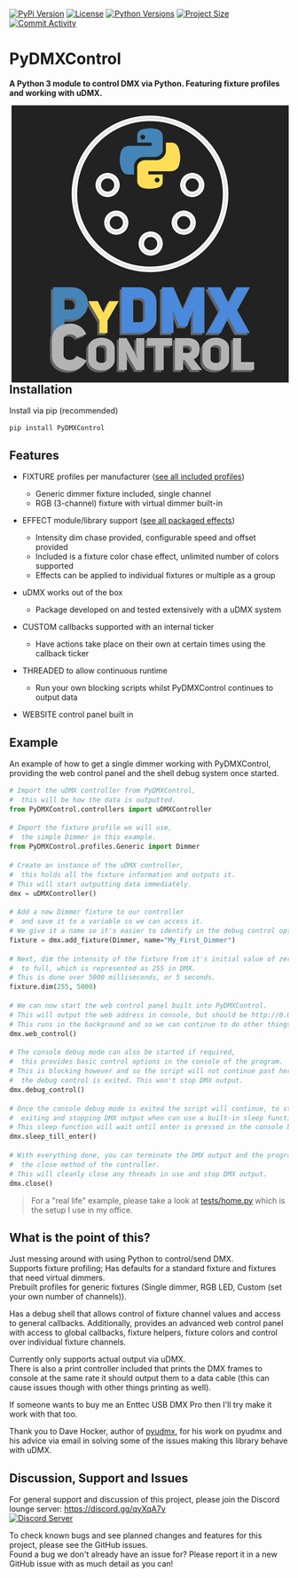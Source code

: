 [![PyPi Version](https://img.shields.io/pypi/v/PyDMXControl.svg?maxAge=2592000&style=flat-square)](https://pypi.org/project/PyDMXControl/)
[![License](https://img.shields.io/pypi/l/PyDMXControl.svg?maxAge=2592000&style=flat-square)](LICENSE)
[![Python Versions](https://img.shields.io/pypi/pyversions/PyDMXControl.svg?maxAge=2592000&style=flat-square)](https://pypi.org/project/PyDMXControl/)
[![Project Size](https://img.shields.io/github/languages/code-size/MattIPv4/PyDMXControl.svg?maxAge=2592000&style=flat-square)](PyDMXControl)
[![Commit Activity](https://img.shields.io/github/commit-activity/y/MattIPv4/PyDMXControl.svg?maxAge=2592000&style=flat-square)](https://github.com/MattIPv4/PyDMXControl/commits)

# PyDMXControl

**A Python 3 module to control DMX via Python. Featuring fixture profiles and working with uDMX.**

<img style="float: right;" src="brand/PyDMXControl_icon-500x500.png" alt="PyDMXControl Icon"/>

## Installation

Install via pip (recommended)

    pip install PyDMXControl

## Features

* FIXTURE profiles per manufacturer ([see all included profiles](PyDMXControl/profiles))
  * Generic dimmer fixture included, single channel
  * RGB (3-channel) fixture with virtual dimmer built-in


* EFFECT module/library support ([see all packaged effects](PyDMXControl/effects))
  * Intensity dim chase provided, configurable speed and offset provided
  * Included is a fixture color chase effect, unlimited number of colors supported
  * Effects can be applied to individual fixtures or multiple as a group
  
  
* uDMX works out of the box
  * Package developed on and tested extensively with a uDMX system
  
  
* CUSTOM callbacks supported with an internal ticker
  * Have actions take place on their own at certain times using the callback ticker
  
  
* THREADED to allow continuous runtime
  * Run your own blocking scripts whilst PyDMXControl continues to output data
  
  
* WEBSITE control panel built in

## Example

An example of how to get a single dimmer working with PyDMXControl, 
providing the web control panel and the shell debug system once started.

```Python
# Import the uDMX controller from PyDMXControl,
#  this will be how the data is outputted.
from PyDMXControl.controllers import uDMXController

# Import the fixture profile we will use,
#  the simple Dimmer in this example.
from PyDMXControl.profiles.Generic import Dimmer

# Create an instance of the uDMX controller, 
#  this holds all the fixture information and outputs it.
# This will start outputting data immediately.
dmx = uDMXController()

# Add a new Dimmer fixture to our controller
#  and save it to a variable so we can access it.
# We give it a name so it's easier to identify in the debug control options.
fixture = dmx.add_fixture(Dimmer, name="My_First_Dimmer")

# Next, dim the intensity of the fixture from it's initial value of zero
#  to full, which is represented as 255 in DMX.
# This is done over 5000 milliseconds, or 5 seconds.
fixture.dim(255, 5000)

# We can now start the web control panel built into PyDMXControl.
# This will output the web address in console, but should be http://0.0.0.0:8000
# This runs in the background and so we can continue to do other things still.
dmx.web_control()

# The console debug mode can also be started if required,
#  this provides basic control options in the console of the program.
# This is blocking however and so the script will not continue past here until
#  the debug control is exited. This won't stop DMX output.
dmx.debug_control()

# Once the console debug mode is exited the script will continue, to stop it
#  exiting and stopping DMX output when can use a built-in sleep function.
# This sleep function will wait until enter is pressed in the console before continuing.
dmx.sleep_till_enter()

# With everything done, you can terminate the DMX output and the program by calling
#  the close method of the controller.
# This will cleanly close any threads in use and stop DMX output.
dmx.close()
```

> For a "real life" example, please take a look at [tests/home.py](tests/home.py) which is the setup I use in my office.

## What is the point of this?

Just messing around with using Python to control/send DMX.\
Supports fixture profiling; Has defaults for a standard fixture and fixtures that need virtual dimmers.\
Prebuilt profiles for generic fixtures (Single dimmer, RGB LED, Custom (set your own number of channels)).

Has a debug shell that allows control of fixture channel values and access to general callbacks. Additionally, provides 
an advanced web control panel with access to global callbacks, fixture helpers, fixture colors and control over 
individual fixture channels.

Currently only supports actual output via uDMX.\
There is also a print controller included that prints the DMX frames to console at the same rate it should output them
 to a data cable (this can cause issues though with other things printing as well).

If someone wants to buy me an Enttec USB DMX Pro then I'll try make it work with that too.

Thank you to Dave Hocker, author of [pyudmx](https://github.com/dhocker/udmx-pyusb/), for his work on pyudmx and his
 advice via email in solving some of the issues making this library behave with uDMX.

## Discussion, Support and Issues

For general support and discussion of this project, please join the Discord lounge server: https://discord.gg/qyXqA7y \
[![Discord Server](https://discordapp.com/api/guilds/204663881799303168/widget.png?style=banner2)](https://discord.gg/qyXqA7y)

To check known bugs and see planned changes and features for this project, please see the GitHub issues.\
Found a bug we don't already have an issue for? Please report it in a new GitHub issue with as much detail as you can!
